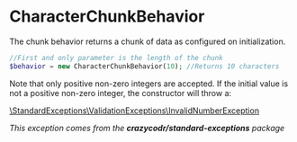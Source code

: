 CharacterChunkBehavior
======================
The chunk behavior returns a chunk of data as configured on initialization.

```PHP
//First and only parameter is the length of the chunk
$behavior = new CharacterChunkBehavior(10); //Returns 10 characters
```

Note that only positive non-zero integers are accepted. If the initial value is not a positive non-zero integer, the constructor will throw a:

[\StandardExceptions\ValidationExceptions\InvalidNumberException](https://github.com/crazycodr/standard-exceptions/blob/master/src/StandardExceptions/ValidationExceptions/InvalidNumberException.php)

_This exception comes from the **crazycodr/standard-exceptions** package_